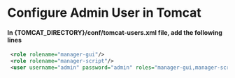 # Configure Admin User in Tomcat

#### In {TOMCAT_DIRECTORY}/conf/tomcat-users.xml file, add the following lines

```xml
 <role rolename="manager-gui"/>
 <role rolename="manager-script"/>
 <user username="admin" password="admin" roles="manager-gui,manager-script"/>
```
